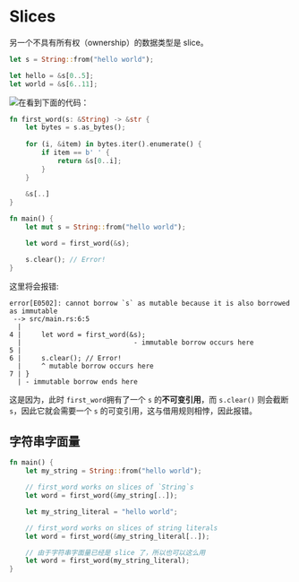 # Slices

另一个不具有所有权（ownership）的数据类型是 slice。

```rust
let s = String::from("hello world");

let hello = &s[0..5];
let world = &s[6..11];
```

![](https://doc.rust-lang.org/book/second-edition/img/trpl04-06.svg)在看到下面的代码：

```rust
fn first_word(s: &String) -> &str {
    let bytes = s.as_bytes();
    
    for (i, &item) in bytes.iter().enumerate() {
        if item == b' ' {
            return &s[0..i];
        }
    }
    
    &s[..]
}

fn main() {
    let mut s = String::from("hello world");

    let word = first_word(&s);

    s.clear(); // Error!
}
```

这里将会报错:

```
error[E0502]: cannot borrow `s` as mutable because it is also borrowed as immutable
 --> src/main.rs:6:5
  |
4 |     let word = first_word(&s);
  |                            - immutable borrow occurs here
5 |
6 |     s.clear(); // Error!
  |     ^ mutable borrow occurs here
7 | }
  | - immutable borrow ends here
```

这是因为，此时 `first_word`拥有了一个 `s` 的**不可变引用**，而 `s.clear()` 则会截断 `s`，因此它就会需要一个 `s` 的可变引用，这与借用规则相悖，因此报错。

## 字符串字面量

```rust
fn main() {
    let my_string = String::from("hello world");

    // first_word works on slices of `String`s
    let word = first_word(&my_string[..]);

    let my_string_literal = "hello world";

    // first_word works on slices of string literals
    let word = first_word(&my_string_literal[..]);

    // 由于字符串字面量已经是 slice 了，所以也可以这么用
    let word = first_word(my_string_literal);
}

```

